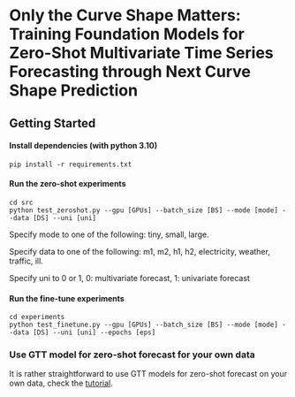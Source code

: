 # Only the Curve Shape Matters: Training Foundation Models for Zero-Shot Multivariate Time Series Forecasting through Next Curve Shape Prediction

## Getting Started

#### Install dependencies (with python 3.10) 

```shell
pip install -r requirements.txt
```

#### Run the zero-shot experiments

```shell
cd src
python test_zeroshot.py --gpu [GPUs] --batch_size [BS] --mode [mode] --data [DS] --uni [uni]
```
Specify mode to one of the following: tiny, small, large.

Specify data to one of the following: m1, m2, h1, h2, electricity, weather, traffic, ill.

Specify uni to 0 or 1, 0: multivariate forecast, 1: univariate forecast

#### Run the fine-tune experiments

```shell
cd experiments
python test_finetune.py --gpu [GPUs] --batch_size [BS] --mode [mode] --data [DS] --uni [uni] --epochs [eps]
```

### Use GTT model for zero-shot forecast for your own data
It is rather straightforward to use GTT models for zero-shot forecast on your own data, check the [tutorial](./tutorial.ipynb).
